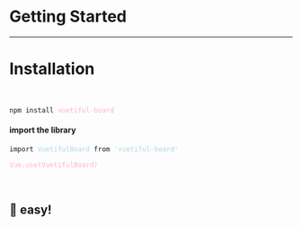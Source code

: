 # Getting Started
-----
# Installation

<br>

<pre>
<code>npm install <span style="color:lightpink">vuetiful-board</span></code>
</pre>

#### import the library

<pre>
<code>import <span style="color:lightblue">VuetifulBoard</span> from <span style="color:lightblue">'vuetiful-board'</span>

<span style="color:lightpink">Vue.use(VuetifulBoard)</span></code>
</pre>

<br>

<h2 class="easy-text"> 🎉 easy! </h2>

<style>
.easy-text {
  border-bottom: none;
}
</style>
